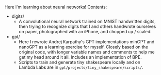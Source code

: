 Here I'm learning about neural networks! Contents:
- digits/
  - A convolutional neural network trained on MNIST handwritten digits, then trying to recognize digits that I and others handwrote ourselves on paper, photographed with an iPhone, and chopped up / scaled.
- gpt/
  - Here I rewrote Andrej Karpathy's GPT implementations minGPT and nanoGPT as a learning exercise for myself. Closely based on the original code, with longer variable names and comments to help me get my head around it all. Includes an implementation of BPE.
  - Scripts to train and generate tiny shakespeare locally and on Lambda Labs are in `gpt/projects/tiny_shakespeare/scripts/`.

